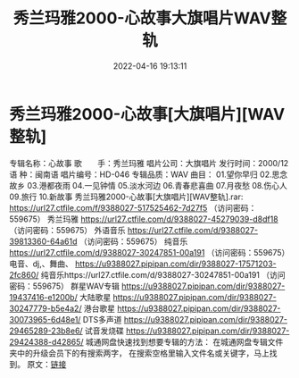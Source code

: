 ﻿---
title: 秀兰玛雅2000-心故事大旗唱片WAV整轨
date: 2022-04-16 19:13:11
categories: WAV车载音乐、镜像
tags: 国语流行
---
# 秀兰玛雅2000-心故事[大旗唱片][WAV整轨]

专辑名称：心故事
歌　　手：秀兰玛雅
唱片公司：大旗唱片
发行时间：2000/12
语
种：闽南语
唱片编号：HD-046
专辑品质：WAV
曲目：
01.望你早归
02.思念故乡
03.港都夜雨
04.一见钟情
05.淡水河边
06.青春悲喜曲
07.月夜愁
08.伤心人
09.旅行
10.新故事
秀兰玛雅2000-心故事[大旗唱片][WAV整轨].rar: https://url27.ctfile.com/f/9388027-517525462-7d27f5
（访问密码：559675）
秀兰玛雅
https://url27.ctfile.com/d/9388027-45279039-d8df18
（访问密码：559675）
外语音乐
https://url27.ctfile.com/d/9388027-39813360-64a61d
（访问密码：559675）
纯音乐
https://url27.ctfile.com/d/9388027-30247851-00a191
（访问密码：559675）
电音、dj,、舞曲、
https://u9388027.pipipan.com/dir/9388027-17571203-2fc860/
纯音乐https://url27.ctfile.com/d/9388027-30247851-00a191
（访问密码：559675）
群星WAV专辑
https://u9388027.pipipan.com/dir/9388027-19437416-e1200b/
大陆歌星
https://u9388027.pipipan.com/dir/9388027-30247779-b5e4a2/
港台歌星
https://u9388027.pipipan.com/dir/9388027-30073965-6d48e1/
DTS多声道
https://u9388027.pipipan.com/dir/9388027-29465289-23b8e6/
试音发烧碟
https://u9388027.pipipan.com/dir/9388027-29424388-d42865/
城通网盘快速找到想要专辑的方法：
在城通网盘专辑文件夹中的升级会员下的有搜索两字，
在搜索空格里输入文件名或关键字，马上找到。
原文：[链接](https://blog.sina.com.cn/s/blog_1647c7e7601030wp9.html)